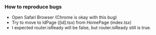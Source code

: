 ### How to reproduce bugs

- Open Safari Browser (Chrome is okay with this bug)
- Try to move to IdPage ([id].tsx) from HomePage (index.tsx)
- I expected router.isReady will be false, but router.isReady still is true.